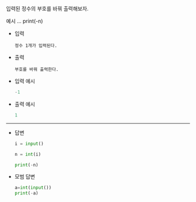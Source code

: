 입력된 정수의 부호를 바꿔 출력해보자.


예시 
... 
print(-n) 

- 입력

  ```
  정수 1개가 입력된다.
  
  ```
  
- 출력

  ```
  부호를 바꿔 출력한다.
  ```

- 입력 예시

  ``` python
  -1
  ```
  
  
  
- 출력 예시

  ```python
  1
  ```

  

---

- 답변 

  ``` python
  i = input()
  
  n = int(i)
  
  print(-n)
  ```
  
  

- 모범 답변

  ``` python
  a=int(input())
  print(-a)
  
  ```
  
  